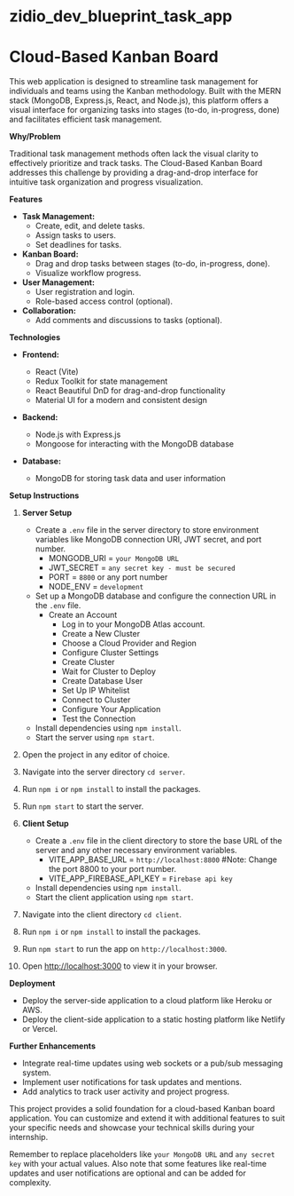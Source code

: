 # zidio_dev_blueprint_task_app

# Cloud-Based Kanban Board

This web application is designed to streamline task management for individuals and teams using the Kanban methodology. Built with the MERN stack (MongoDB, Express.js, React, and Node.js), this platform offers a visual interface for organizing tasks into stages (to-do, in-progress, done) and facilitates efficient task management.

**Why/Problem**

Traditional task management methods often lack the visual clarity to effectively prioritize and track tasks. The Cloud-Based Kanban Board addresses this challenge by providing a drag-and-drop interface for intuitive task organization and progress visualization.

**Features**

* **Task Management:**
    * Create, edit, and delete tasks.
    * Assign tasks to users.
    * Set deadlines for tasks.
* **Kanban Board:**
    * Drag and drop tasks between stages (to-do, in-progress, done).
    * Visualize workflow progress.
* **User Management:**
    * User registration and login.
    * Role-based access control (optional).
* **Collaboration:**
    * Add comments and discussions to tasks (optional).

**Technologies**

* **Frontend:**
    * React (Vite)
    * Redux Toolkit for state management
    * React Beautiful DnD for drag-and-drop functionality
    * Material UI for a modern and consistent design

* **Backend:**
    * Node.js with Express.js
    * Mongoose for interacting with the MongoDB database

* **Database:**
    * MongoDB for storing task data and user information

**Setup Instructions**

1. **Server Setup**
    * Create a `.env` file in the server directory to store environment variables like MongoDB connection URI, JWT secret, and port number.
         - MONGODB_URI = `your MongoDB URL`
         - JWT_SECRET = `any secret key - must be secured`
         - PORT = `8800` or any port number
         - NODE_ENV = `development`
    * Set up a MongoDB database and configure the connection URL in the `.env` file.
       - Create an Account
          - Log in to your MongoDB Atlas account.
          - Create a New Cluster
          - Choose a Cloud Provider and Region
          - Configure Cluster Settings
          - Create Cluster
          - Wait for Cluster to Deploy
          - Create Database User
          - Set Up IP Whitelist
          - Connect to Cluster
          - Configure Your Application
          - Test the Connection
    * Install dependencies using `npm install`.
    * Start the server using `npm start`.
  
1. Open the project in any editor of choice.
2. Navigate into the server directory `cd server`.
3. Run `npm i` or `npm install` to install the packages.
4. Run `npm start` to start the server.

2. **Client Setup**
    * Create a `.env` file in the client directory to store the base URL of the server and any other necessary environment variables.
         - VITE_APP_BASE_URL = `http://localhost:8800` #Note: Change the port 8800 to your port number.
         - VITE_APP_FIREBASE_API_KEY = `Firebase api key`
    * Install dependencies using `npm install`.
    * Start the client application using `npm start`.
  
1. Navigate into the client directory `cd client`.
2. Run `npm i` or `npm install` to install the packages.
3. Run `npm start` to run the app on `http://localhost:3000`.
4. Open [http://localhost:3000](http://localhost:3000) to view it in your browser.

**Deployment**

* Deploy the server-side application to a cloud platform like Heroku or AWS.
* Deploy the client-side application to a static hosting platform like Netlify or Vercel.

**Further Enhancements**

* Integrate real-time updates using web sockets or a pub/sub messaging system.
* Implement user notifications for task updates and mentions.
* Add analytics to track user activity and project progress.

This project provides a solid foundation for a cloud-based Kanban board application. You can customize and extend it with additional features to suit your specific needs and showcase your technical skills during your internship.

Remember to replace placeholders like `your MongoDB URL` and `any secret key` with your actual values. Also note that some features like real-time updates and user notifications are optional and can be added for complexity.
